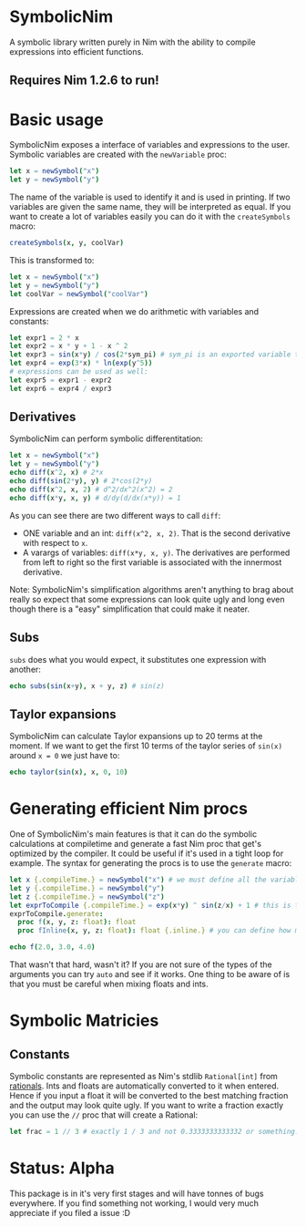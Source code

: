 # SymbolicNim
A symbolic library written purely in Nim with the ability to compile expressions into efficient functions.

## Requires Nim 1.2.6 to run!

# Basic usage
SymbolicNim exposes a interface of variables and expressions to the user. Symbolic variables are created with the `newVariable` proc:
```nim
let x = newSymbol("x")
let y = newSymbol("y")
```
The name of the variable is used to identify it and is used in printing. If two variables are given the same name, they will be interpreted as equal. If you want to create a lot of variables easily you can do it with the `createSymbols` macro:
```nim
createSymbols(x, y, coolVar)
```
This is transformed to:
```nim
let x = newSymbol("x")
let y = newSymbol("y")
let coolVar = newSymbol("coolVar")
```
Expressions are created when we do arithmetic with variables and constants:
```nim
let expr1 = 2 * x
let expr2 = x * y + 1 - x ^ 2
let expr3 = sin(x*y) / cos(2*sym_pi) # sym_pi is an exported variable that SymbolicNim interprets as pi.
let expr4 = exp(3*x) * ln(exp(y^5))
# expressions can be used as well:
let expr5 = expr1 - expr2
let expr6 = expr4 / expr3
```

## Derivatives
SymbolicNim can perform symbolic differentitation:
```nim
let x = newSymbol("x")
let y = newSymbol("y")
echo diff(x^2, x) # 2*x
echo diff(sin(2*y), y) # 2*cos(2*y)
echo diff(x^2, x, 2) # d^2/dx^2(x^2) = 2
echo diff(x*y, x, y) # d/dy(d/dx(x*y)) = 1
```
As you can see there are two different ways to call `diff`:
- ONE variable and an int: `diff(x^2, x, 2)`. That is the second derivative with respect to `x`.
- A varargs of variables: `diff(x*y, x, y)`. The derivatives are performed from left to right so the first variable is associated with the innermost derivative. 

Note: SymbolicNim's simplification algorithms aren't anything to brag about really so expect that some expressions can look quite ugly and long even though there is a "easy" simplification that could make it neater.

## Subs
`subs` does what you would expect, it substitutes one expression with another:
```nim
echo subs(sin(x+y), x + y, z) # sin(z)
```

## Taylor expansions
SymbolicNim can calculate Taylor expansions up to 20 terms at the moment. If we want to get the first 10 terms of the taylor series of `sin(x)` around `x = 0` we just have to:
```nim
echo taylor(sin(x), x, 0, 10)
```

# Generating efficient Nim procs
One of SymbolicNim's main features is that it can do the symbolic calculations at compiletime and generate a fast Nim proc that get's optimized by the compiler. It could be useful if it's used in a tight loop for example. The syntax for generating the procs is to use the `generate` macro:
```nim
let x {.compileTime.} = newSymbol("x") # we must define all the variables we want to use at compileTime with the {.compileTime.} pragma.
let y {.compileTime.} = newSymbol("y")
let z {.compileTime.} = newSymbol("z")
let exprToCompile {.compileTime.} = exp(x*y) ^ sin(z/x) + 1 # this is the expression we want to generate into a function
exprToCompile.generate:
  proc f(x, y, z: float): float
  proc fInline(x, y, z: float): float {.inline.} # you can define how many procs as you want with pragmas and different types

echo f(2.0, 3.0, 4.0)
```
That wasn't that hard, wasn't it? If you are not sure of the types of the arguments you can try `auto` and see if it works. One thing to be aware of is that you must be careful when mixing floats and ints. 

# Symbolic Matricies


## Constants
Symbolic constants are represented as Nim's stdlib `Rational[int]` from [rationals](https://nim-lang.org/docs/rationals.html). Ints and floats are automatically converted to it when entered. Hence if you input a float it will be converted to the best matching fraction and the output may look quite ugly. If you want to write a fraction exactly you can use the `//` proc that will create a Rational:
```nim
let frac = 1 // 3 # exactly 1 / 3 and not 0.3333333333332 or something.
```

# Status: Alpha
This package is in it's very first stages and will have tonnes of bugs everywhere. If you find something not working, I would very much appreciate if you filed a issue :D
